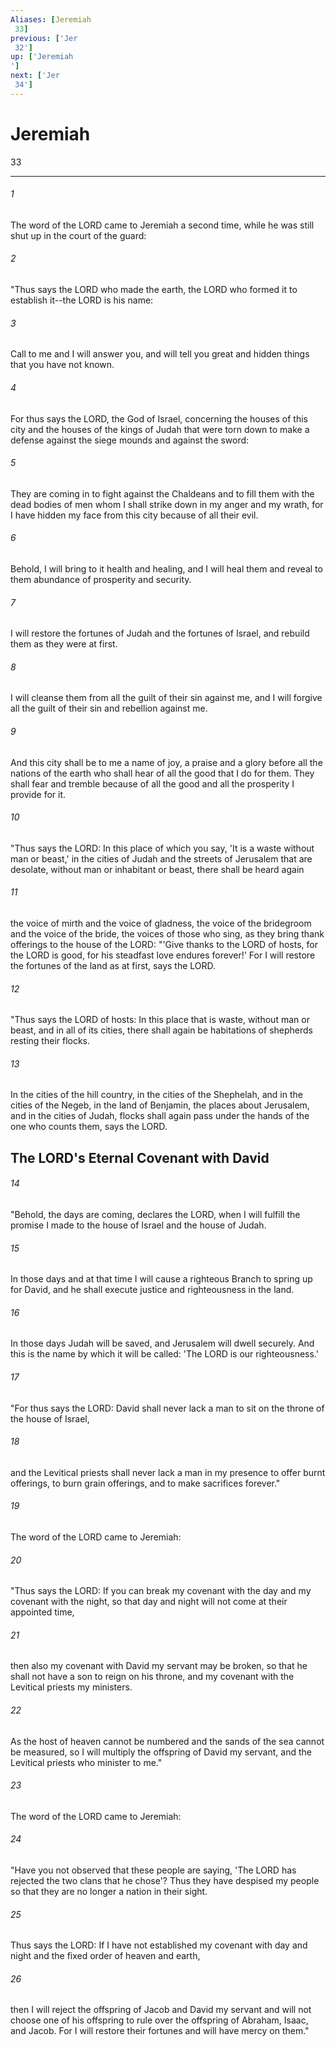 ```yaml
---
Aliases: [Jeremiah 33]
previous: ['Jer 32']
up: ['Jeremiah']
next: ['Jer 34']
---
```

# Jeremiah 33

***
 

###### 1 
The word of the LORD came to Jeremiah a second time, while he was still shut up in the court of the guard:  

###### 2 
"Thus says the LORD who made the earth, the LORD who formed it to establish it--the LORD is his name:  

###### 3 
Call to me and I will answer you, and will tell you great and hidden things that you have not known.  

###### 4 
For thus says the LORD, the God of Israel, concerning the houses of this city and the houses of the kings of Judah that were torn down to make a defense against the siege mounds and against the sword:  

###### 5 
They are coming in to fight against the Chaldeans and to fill them with the dead bodies of men whom I shall strike down in my anger and my wrath, for I have hidden my face from this city because of all their evil.  

###### 6 
Behold, I will bring to it health and healing, and I will heal them and reveal to them abundance of prosperity and security.  

###### 7 
I will restore the fortunes of Judah and the fortunes of Israel, and rebuild them as they were at first.  

###### 8 
I will cleanse them from all the guilt of their sin against me, and I will forgive all the guilt of their sin and rebellion against me.  

###### 9 
And this city shall be to me a name of joy, a praise and a glory before all the nations of the earth who shall hear of all the good that I do for them. They shall fear and tremble because of all the good and all the prosperity I provide for it.  

###### 10 
"Thus says the LORD: In this place of which you say, 'It is a waste without man or beast,' in the cities of Judah and the streets of Jerusalem that are desolate, without man or inhabitant or beast, there shall be heard again  

###### 11 
the voice of mirth and the voice of gladness, the voice of the bridegroom and the voice of the bride, the voices of those who sing, as they bring thank offerings to the house of the LORD: "'Give thanks to the LORD of hosts,  for the LORD is good,  for his steadfast love endures forever!' For I will restore the fortunes of the land as at first, says the LORD.  

###### 12 
"Thus says the LORD of hosts: In this place that is waste, without man or beast, and in all of its cities, there shall again be habitations of shepherds resting their flocks.  

###### 13 
In the cities of the hill country, in the cities of the Shephelah, and in the cities of the Negeb, in the land of Benjamin, the places about Jerusalem, and in the cities of Judah, flocks shall again pass under the hands of the one who counts them, says the LORD.  ## The LORD's Eternal Covenant with David  

###### 14 
"Behold, the days are coming, declares the LORD, when I will fulfill the promise I made to the house of Israel and the house of Judah.  

###### 15 
In those days and at that time I will cause a righteous Branch to spring up for David, and he shall execute justice and righteousness in the land.  

###### 16 
In those days Judah will be saved, and Jerusalem will dwell securely. And this is the name by which it will be called: 'The LORD is our righteousness.'  

###### 17 
"For thus says the LORD: David shall never lack a man to sit on the throne of the house of Israel,  

###### 18 
and the Levitical priests shall never lack a man in my presence to offer burnt offerings, to burn grain offerings, and to make sacrifices forever."  

###### 19 
The word of the LORD came to Jeremiah:  

###### 20 
"Thus says the LORD: If you can break my covenant with the day and my covenant with the night, so that day and night will not come at their appointed time,  

###### 21 
then also my covenant with David my servant may be broken, so that he shall not have a son to reign on his throne, and my covenant with the Levitical priests my ministers.  

###### 22 
As the host of heaven cannot be numbered and the sands of the sea cannot be measured, so I will multiply the offspring of David my servant, and the Levitical priests who minister to me."  

###### 23 
The word of the LORD came to Jeremiah:  

###### 24 
"Have you not observed that these people are saying, 'The LORD has rejected the two clans that he chose'? Thus they have despised my people so that they are no longer a nation in their sight.  

###### 25 
Thus says the LORD: If I have not established my covenant with day and night and the fixed order of heaven and earth,  

###### 26 
then I will reject the offspring of Jacob and David my servant and will not choose one of his offspring to rule over the offspring of Abraham, Isaac, and Jacob. For I will restore their fortunes and will have mercy on them."
